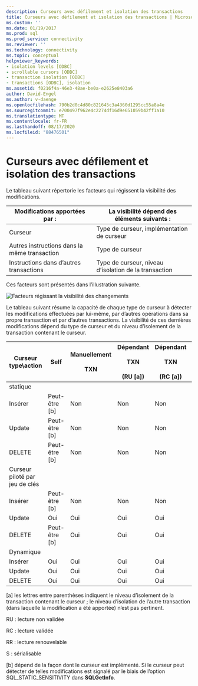 ```yaml
---
description: Curseurs avec défilement et isolation des transactions
title: Curseurs avec défilement et isolation des transactions | Microsoft Docs
ms.custom: ''
ms.date: 01/19/2017
ms.prod: sql
ms.prod_service: connectivity
ms.reviewer: ''
ms.technology: connectivity
ms.topic: conceptual
helpviewer_keywords:
- isolation levels [ODBC]
- scrollable cursors [ODBC]
- transaction isolation [ODBC]
- transactions [ODBC], isolation
ms.assetid: f0216f4a-46e3-48ae-be0a-e2625e8403a6
author: David-Engel
ms.author: v-daenge
ms.openlocfilehash: 790b2d0c4d80c821645c3a4360d1295cc55a8a4e
ms.sourcegitcommit: e700497f962e4c2274df16d9e651059b42ff1a10
ms.translationtype: MT
ms.contentlocale: fr-FR
ms.lasthandoff: 08/17/2020
ms.locfileid: "88476501"
---
```

# <a name="scrollable-cursors-and-transaction-isolation"></a>Curseurs avec défilement et isolation des transactions
Le tableau suivant répertorie les facteurs qui régissent la visibilité des modifications.  
  
|Modifications apportées par :|La visibilité dépend des éléments suivants :|  
|----------------------|----------------------------|  
|Curseur|Type de curseur, implémentation de curseur|  
|Autres instructions dans la même transaction|Type de curseur|  
|Instructions dans d’autres transactions|Type de curseur, niveau d’isolation de la transaction|  
  
 Ces facteurs sont présentés dans l’illustration suivante.  
  
 ![Facteurs régissant la visibilité des changements](../../../odbc/reference/develop-app/media/pr23.gif "pr23")  
  
 Le tableau suivant résume la capacité de chaque type de curseur à détecter les modifications effectuées par lui-même, par d’autres opérations dans sa propre transaction et par d’autres transactions. La visibilité de ces dernières modifications dépend du type de curseur et du niveau d’isolement de la transaction contenant le curseur.  
  
|Curseur type\action|Self|Manuellement<br /><br /> TXN|Dépendant<br /><br /> TXN<br /><br /> (RU [a])|Dépendant<br /><br /> TXN<br /><br /> (RC [a])|Dépendant<br /><br /> TXN<br /><br /> (RR [a])|Dépendant<br /><br /> TXN<br /><br /> (S [a])|  
|-------------------------|----------|-----------------|----------------------------------|----------------------------------|----------------------------------|---------------------------------|  
|statique|||||||  
|Insérer|Peut-être [b]|Non|Non|Non|Non|Non|  
|Update|Peut-être [b]|Non|Non|Non|Non|Non|  
|DELETE|Peut-être [b]|Non|Non|Non|Non|Non|  
|Curseur piloté par jeu de clés|||||||  
|Insérer|Peut-être [b]|Non|Non|Non|Non|Non|  
|Update|Oui|Oui|Oui|Oui|Non|Non|  
|DELETE|Peut-être [b]|Oui|Oui|Oui|Non|Non|  
|Dynamique|||||||  
|Insérer|Oui|Oui|Oui|Oui|Oui|Non|  
|Update|Oui|Oui|Oui|Oui|Non|Non|  
|DELETE|Oui|Oui|Oui|Oui|Non|Non|  
  
 [a] les lettres entre parenthèses indiquent le niveau d’isolement de la transaction contenant le curseur ; le niveau d’isolation de l’autre transaction (dans laquelle la modification a été apportée) n’est pas pertinent.  
  
 RU : lecture non validée  
  
 RC : lecture validée  
  
 RR : lecture renouvelable  
  
 S : sérialisable  
  
 [b] dépend de la façon dont le curseur est implémenté. Si le curseur peut détecter de telles modifications est signalé par le biais de l’option SQL_STATIC_SENSITIVITY dans **SQLGetInfo**.
